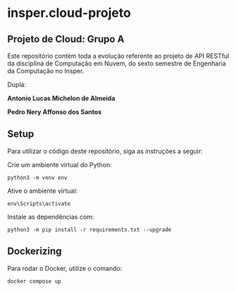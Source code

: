 # insper.cloud-projeto

## Projeto de Cloud: Grupo A

Este repositório contém toda a evolução referente ao projeto de API RESTful da disciplina de Computação em Nuvem, do sexto semestre de Engenharia da Computação no Insper.

Dupla: 

**Antonio Lucas Michelon de Almeida**

**Pedro Nery Affonso dos Santos**

## Setup

Para utilizar o código deste repositório, siga as instruções a seguir:

Crie um ambiente virtual do Python:

``` shell
python3 -m venv env
```

Ative o ambiente virtual:

``` shell
env\Scripts\activate
```

Instale as dependências com:

``` shell
python3 -m pip install -r requirements.txt --upgrade
```

## Dockerizing

Para rodar o Docker, utilize o comando:

``` shell
docker compose up
```